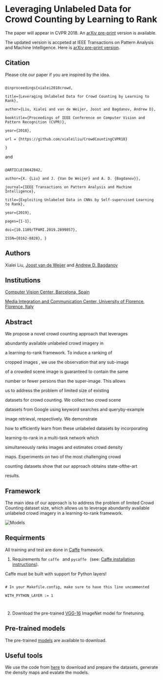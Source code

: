 # Leveraging Unlabeled Data for Crowd Counting by Learning to Rank

The paper will appear in CVPR 2018. An [arXiv pre-print](https://arxiv.org/abs/1803.03095?context=cs) version is available.

The updated version is accpeted at IEEE Transactions on Pattern Analysis and Machine Intelligence. Here is [arXiv pre-print version](https://arxiv.org/abs/1902.06285).

## Citation

Please cite our paper if you are inspired by the idea.

```
@inproceedings{xialei2018crowd,
title={Leveraging Unlabeled Data for Crowd Counting by Learning to Rank},
author={Liu, Xialei and van de Weijer, Joost and Bagdanov, Andrew D},
booktitle={Proceedings of IEEE Conference on Computer Vision and Pattern Recognition (CVPR)},
year={2018},
url = {https://github.com/xialeiliu/CrowdCountingCVPR18}
}
```
and 

```
@ARTICLE{8642842, 
author={X. {Liu} and J. {Van De Weijer} and A. D. {Bagdanov}}, 
journal={IEEE Transactions on Pattern Analysis and Machine Intelligence}, 
title={Exploiting Unlabeled Data in CNNs by Self-supervised Learning to Rank}, 
year={2019}, 
pages={1-1}, 
doi={10.1109/TPAMI.2019.2899857}, 
ISSN={0162-8828}, }
```

## Authors

Xialei Liu, [Joost van de Weijer](https://scholar.google.com/citations?hl=en&user=Gsw2iUEAAAAJ&view_op=list_works&sortby=pubdate) and [Andrew D. Bagdanov](https://scholar.google.com/citations?hl=en&user=_Fk4YUcAAAAJ&view_op=list_works&sortby=pubdate)

## Institutions

[Computer Vision Center, Barcelona, Spain](http://www.cvc.uab.es/lamp/)

[Media Integration and Communication Center, University of Florence, Florence, Italy](https://www.micc.unifi.it/)

## Abstract

We propose a novel crowd counting approach that leverages
abundantly available unlabeled crowd imagery in
a learning-to-rank framework. To induce a ranking of
cropped images , we use the observation that any sub-image
of a crowded scene image is guaranteed to contain the same
number or fewer persons than the super-image. This allows
us to address the problem of limited size of existing
datasets for crowd counting. We collect two crowd scene
datasets from Google using keyword searches and queryby-example
image retrieval, respectively. We demonstrate
how to efficiently learn from these unlabeled datasets by incorporating
learning-to-rank in a multi-task network which
simultaneously ranks images and estimates crowd density
maps. Experiments on two of the most challenging crowd
counting datasets show that our approach obtains state-ofthe-art
results.

## Framework

The main idea of our approach is to address the problem of limited Crowd Counting dataset size, which allows us to leverage abundantly available unlabeled crowd imagery in a learning-to-rank framework.

![Models](./figs/framework.png )

## Requirments

All training and test are done in [Caffe](http://caffe.berkeleyvision.org/) framework.

1. Requirements for ```caffe ``` and  ```pycaffe ``` (see: [Caffe installation instructions](http://caffe.berkeleyvision.org/installation.html)). 
Caffe must be built with support for Python layers!

```
# In your Makefile.config, make sure to have this line uncommented
WITH_PYTHON_LAYER := 1

```

2. Download the pre-trained [VGG-16](https://gist.github.com/ksimonyan/211839e770f7b538e2d8#file-readme-md) ImageNet model for finetuning.

## Pre-trained models

The pre-trained [models](https://drive.google.com/file/d/1L0K_Co6BHh2S1tUYIs-EiYVQ_sysf4ZM/view?usp=sharing) are available to download.

## Useful tools

We use the code from [here](https://github.com/gramuah/ccnn) to download and prepare the datasets, generate the density maps and evalate the models.  

